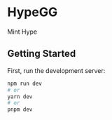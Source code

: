 # HypeGG

Mint Hype

## Getting Started

First, run the development server:

```bash
npm run dev
# or
yarn dev
# or
pnpm dev
```
